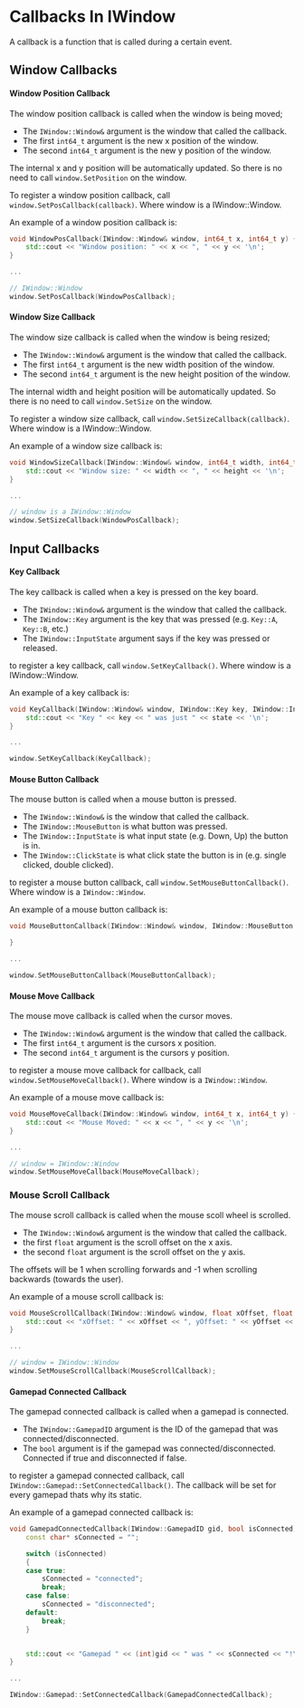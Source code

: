 # Callbacks In IWindow

A callback is a function that is called during a certain event.

## Window Callbacks

#### Window Position Callback

The window position callback is called when the window is being moved;

- The `IWindow::Window&` argument is the window that called the callback. 
- The first `int64_t` argument is the new x position of the window.
- The second `int64_t` argument is the new y position of the window.

The internal x and y position will be automatically updated. So there is no need to call `window.SetPosition` on the window.

To register a window position callback, call `window.SetPosCallback(callback)`. Where window is a IWindow::Window.

An example of a window position callback is:

```cpp
void WindowPosCallback(IWindow::Window& window, int64_t x, int64_t y) {
    std::cout << "Window position: " << x << ", " << y << '\n';
}

...

// IWindow::Window
window.SetPosCallback(WindowPosCallback);
```

#### Window Size Callback

The window size callback is called when the window is being resized;

- The `IWindow::Window&` argument is the window that called the callback. 
- The first `int64_t` argument is the new width position of the window.
- The second `int64_t` argument is the new height position of the window.

The internal width and height position will be automatically updated. So there is no need to call `window.SetSize` on the window.

To register a window size callback, call `window.SetSizeCallback(callback)`. Where window is a IWindow::Window.

An example of a window size callback is:

```cpp
void WindowSizeCallback(IWindow::Window& window, int64_t width, int64_t height) {
    std::cout << "Window size: " << width << ", " << height << '\n';
}

...

// window is a IWindow::Window
window.SetSizeCallback(WindowPosCallback);
```

## Input Callbacks

#### Key Callback

The key callback is called when a key is pressed on the key board.

- The `IWindow::Window&` argument is the window that called the callback. 
- The `IWindow::Key` argument is the key that was pressed (e.g. `Key::A`, `Key::B`, etc.)
- The `IWindow::InputState` argument says if the key was pressed or released.

to register a key callback, call `window.SetKeyCallback()`. Where window is a IWindow::Window.

An example of a key callback is:

```cpp
void KeyCallback(IWindow::Window& window, IWindow::Key key, IWindow::InputState state) {
    std::cout << "Key " << key << " was just " << state << '\n';
}

...

window.SetKeyCallback(KeyCallback);
```

#### Mouse Button Callback

The mouse button is called when a mouse button is pressed.

- The `IWindow::Window&` is the window that called the callback.
- The `IWindow::MouseButton` is what button was pressed.
- The `IWindow::InputState` is what input state (e.g. Down, Up) the button is in.
- The `IWindow::ClickState` is what click state the button is in (e.g. single clicked, double clicked).

to register a mouse button callback, call `window.SetMouseButtonCallback()`. Where window is a `IWindow::Window`.

An example of a mouse button callback is:

```cpp
void MouseButtonCallback(IWindow::Window& window, IWindow::MouseButton button, IWindow::InputState iState, IWindow::ClickState cState) {

}

...

window.SetMouseButtonCallback(MouseButtonCallback);

```

#### Mouse Move Callback

The mouse move callback is called when the cursor moves.

- The `IWindow::Window&` argument is the window that called the callback.
- The first `int64_t` argument is the cursors x position.
- The second `int64_t` argument is the cursors y position.

to register a mouse move callback for callback, call `window.SetMouseMoveCallback()`. Where window is a `IWindow::Window`.

An example of a mouse move callback is:

```cpp
void MouseMoveCallback(IWindow::Window& window, int64_t x, int64_t y) {
    std::cout << "Mouse Moved: " << x << ", " << y << '\n';
}

...

// window = IWindow::Window
window.SetMouseMoveCallback(MouseMoveCallback);

```

### Mouse Scroll Callback

The mouse scroll callback is called when the mouse scoll wheel is scrolled.

- The `IWindow::Window&` argument is the window that called the callback.
- the first `float` argument is the scroll offset on the x axis.
- the second `float` argument is the scroll offset on the y axis.

The offsets will be 1 when scrolling forwards and -1 when scrolling backwards (towards the user).

An example of a mouse scroll callback is:

```cpp
void MouseScrollCallback(IWindow::Window& window, float xOffset, float yOffset) {
    std::cout << "xOffset: " << xOffset << ", yOffset: " << yOffset << '\n';
}

...

// window = IWindow::Window
window.SetMouseScrollCallback(MouseScrollCallback);
```

#### Gamepad Connected Callback

The gamepad connected callback is called when a gamepad is connected. 

- The `IWindow::GamepadID` argument is the ID of the gamepad that was connected/disconnected.
- The `bool` argument is if the gamepad was connected/disconnected. Connected if true and disconnected if false.

to register a gamepad connected callback, call `IWindow::Gamepad::SetConnectedCallback()`. The callback will be set for every gamepad thats why its static.

An example of a gamepad connected callback is:

```cpp
void GamepadConnectedCallback(IWindow::GamepadID gid, bool isConnected) {
    const char* sConnected = "";

    switch (isConnected)
    {
    case true:
        sConnected = "connected";
        break;
    case false:
        sConnected = "disconnected";
    default:
        break;
    }


    std::cout << "Gamepad " << (int)gid << " was " << sConnected << "!\n";
}

...

IWindow::Gamepad::SetConnectedCallback(GamepadConnectedCallback);
```